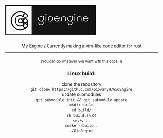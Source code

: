 ![Logo](https://github.com/GiovanyH/GioEngine/blob/main/Logo.png)  
=====

<center>My Engine / Currently making a vim-like code editor for rust  

----

<sub>(You can do whatever you want with this code :))

### Linux build:
clone the repository  
`git clone https://github.com/GiovanyH/GioEngine`  
update submodules  
`git submodule init && git submodule update`  
`mkdir build`  
`cd build/`  
`sh build.sh` or  
`cmake ..`  
`cmake --build .`  
`./GioEngine`  
